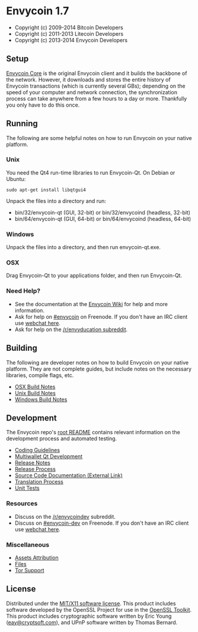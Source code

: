 Envycoin 1.7
=====================

* Copyright (c) 2009-2014 Bitcoin Developers
* Copyright (c) 2011-2013 Litecoin Developers
* Copyright (c) 2013-2014 Envycoin Developers


Setup
---------------------
[Envycoin Core](http://envycoin.com/en/download) is the original Envycoin client and it builds the backbone of the network. However, it downloads and stores the entire history of Envycoin transactions (which is currently several GBs); depending on the speed of your computer and network connection, the synchronization process can take anywhere from a few hours to a day or more. Thankfully you only have to do this once.

Running
---------------------
The following are some helpful notes on how to run Envycoin on your native platform. 

### Unix

You need the Qt4 run-time libraries to run Envycoin-Qt. On Debian or Ubuntu:

	sudo apt-get install libqtgui4

Unpack the files into a directory and run:

- bin/32/envycoin-qt (GUI, 32-bit) or bin/32/envycoind (headless, 32-bit)
- bin/64/envycoin-qt (GUI, 64-bit) or bin/64/envycoind (headless, 64-bit)



### Windows

Unpack the files into a directory, and then run envycoin-qt.exe.

### OSX

Drag Envycoin-Qt to your applications folder, and then run Envycoin-Qt.

### Need Help?

* See the documentation at the [Envycoin Wiki](http://envyco.in/)
for help and more information.
* Ask for help on [#envycoin](http://webchat.freenode.net?channels=envycoin) on Freenode. If you don't have an IRC client use [webchat here](http://webchat.freenode.net?channels=envycoin).
* Ask for help on the [/r/envyducation subreddit](http://reddit.com/r/envyducation).

Building
---------------------
The following are developer notes on how to build Envycoin on your native platform. They are not complete guides, but include notes on the necessary libraries, compile flags, etc.

- [OSX Build Notes](build-osx.md)
- [Unix Build Notes](build-unix.md)
- [Windows Build Notes](build-msw.md)

Development
---------------------
The Envycoin repo's [root README](https://github.com/envycoin/envycoin/blob/master/README.md) contains relevant information on the development process and automated testing.

- [Coding Guidelines](coding.md)
- [Multiwallet Qt Development](multiwallet-qt.md)
- [Release Notes](release-notes.md)
- [Release Process](release-process.md)
- [Source Code Documentation (External Link)](https://dev.visucore.com/bitcoin/doxygen/)
- [Translation Process](translation_process.md)
- [Unit Tests](unit-tests.md)

### Resources
* Discuss on the [/r/envycoindev](http://www.reddit.com/r/envycoindev) subreddit.
* Discuss on [#envycoin-dev](http://webchat.freenode.net/?channels=envycoin-dev) on Freenode. If you don't have an IRC client use [webchat here](http://webchat.freenode.net/?channels=envycoin-dev).

### Miscellaneous
- [Assets Attribution](assets-attribution.md)
- [Files](files.md)
- [Tor Support](tor.md)

License
---------------------
Distributed under the [MIT/X11 software license](http://www.opensource.org/licenses/mit-license.php).
This product includes software developed by the OpenSSL Project for use in the [OpenSSL Toolkit](http://www.openssl.org/). This product includes
cryptographic software written by Eric Young ([eay@cryptsoft.com](mailto:eay@cryptsoft.com)), and UPnP software written by Thomas Bernard.
